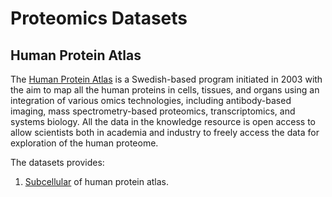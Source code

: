 Proteomics Datasets
===

Human Protein Atlas
---

The [Human Protein Atlas](https://www.proteinatlas.org) is a Swedish-based program initiated in 2003 with the aim to map all the human proteins in cells, tissues, and organs using an integration of various omics technologies, including antibody-based imaging, mass spectrometry-based proteomics, transcriptomics, and systems biology. All the data in the knowledge resource is open access to allow scientists both in academia and industry to freely access the data for exploration of the human proteome.

The datasets provides:

1. [Subcellular](https://www.proteinatlas.org/humanproteome/subcellular) of human protein atlas.
